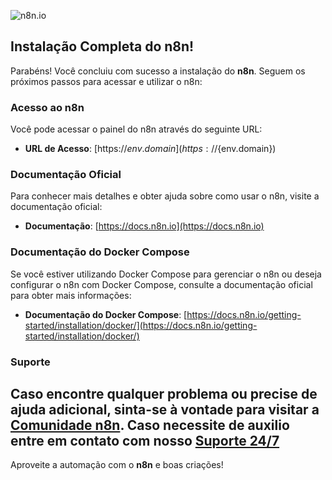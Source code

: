  ![n8n.io](https://raw.githubusercontent.com/jeversonmiotti/n8n-virtuozzo-paas/main/images/logo-n8n.png)
  


##  Instalação Completa do n8n! 

Parabéns! Você concluiu com sucesso a instalação do **n8n**. Seguem os próximos passos para acessar e utilizar o n8n:

###  **Acesso ao n8n**
Você pode acessar o painel do n8n através do seguinte URL:
- **URL de Acesso**: [https://${env.domain}](https://${env.domain}) 

###  **Documentação Oficial**
Para conhecer mais detalhes e obter ajuda sobre como usar o n8n, visite a documentação oficial:
- **Documentação**: [https://docs.n8n.io](https://docs.n8n.io)

###  **Documentação do Docker Compose**
Se você estiver utilizando Docker Compose para gerenciar o n8n ou deseja configurar o n8n com Docker Compose, consulte a documentação oficial para obter mais informações:
- **Documentação do Docker Compose**: [https://docs.n8n.io/getting-started/installation/docker/](https://docs.n8n.io/getting-started/installation/docker/)

###  **Suporte**
Caso encontre qualquer problema ou precise de ajuda adicional, sinta-se à vontade para visitar a [Comunidade n8n](https://community.n8n.io).
Caso necessite de auxilio entre em contato com nosso [Suporte 24/7](https://api.whatsapp.com/message/2HGCCPU36CDMA1?autoload=1&app_absent=0)
---

Aproveite a automação com o **n8n** e boas criações! 